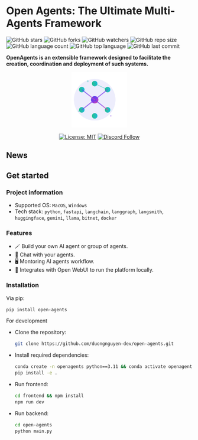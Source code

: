 # Open Agents: The Ultimate Multi-Agents Framework
![GitHub stars](https://img.shields.io/github/stars/duongnguyen-dev/open-agents?style=social)
![GitHub forks](https://img.shields.io/github/forks/duongnguyen-dev/open-agents?style=social)
![GitHub watchers](https://img.shields.io/github/watchers/duongnguyen-dev/open-agents?style=social)
![GitHub repo size](https://img.shields.io/github/repo-size/duongnguyen-dev/open-agents)
![GitHub language count](https://img.shields.io/github/languages/count/duongnguyen-dev/open-agents)
![GitHub top language](https://img.shields.io/github/languages/top/duongnguyen-dev/open-agents)
![GitHub last commit](https://img.shields.io/github/last-commit/duongnguyen-dev/open-agents?color=red)
<!-- [![Discord](https://img.shields.io/badge/Discord-Open_WebUI-blue?logo=discord&logoColor=white)](https://discord.gg/5rJgQTnV4s) -->
<!-- [![](https://img.shields.io/static/v1?label=Sponsor&message=%E2%9D%A4&logo=GitHub&color=%23fe8e86)](https://github.com/sponsors/tjbck) -->

**OpenAgents is an extensible framework designed to facilitate the creation, coordination and deployment of such systems.**

<p align="center">
<a href=""><img src="docs/resources/openagents_logo_without_text.svg" alt="OpenAgents logo" width="150px"></a>
</p>
<p align="center">
<a href="https://opensource.org/licenses/MIT"><img src="https://img.shields.io/badge/License-MIT-blue.svg" alt="License: MIT"></a>
<a href="https://discord.gg/xUbfcfeT"><img src="https://dcbadge.vercel.app/api/server/xUbfcfeT?style=flat" alt="Discord Follow"></a>
<!-- <a href="https://twitter.com/MetaGPT_"><img src="https://img.shields.io/twitter/follow/MetaGPT?style=social" alt="Twitter Follow"></a>
</p> -->

## News

## Get started
### Project information
- Supported OS: `MacOS`, `Windows`
- Tech stack: `python`, `fastapi`, `langchain`, `langgraph`, `langsmith`, `huggingface`, `gemini`, `llama`, `bitnet`, `docker`
### Features
- 🪄 Build your own AI agent or group of agents.
- 💬 Chat with your agents. 
- 🖥️ Montoring AI agents workflow.
- 🔨 Integrates with Open WebUI to run the platform locally.
### Installation
Via pip: 
```bash
pip install open-agents
```

For development
- Clone the repository:
    ```bash
    git clone https://github.com/duongnguyen-dev/open-agents.git
    ```
- Install required dependencies:
    ```bash
    conda create -n openagents python==3.11 && conda activate openagents
    pip install -e .
    ```
- Run frontend:
    ```bash
    cd frontend && npm install
    npm run dev
    ```
- Run backend: 
    ```bash
    cd open-agents
    python main.py
    ```